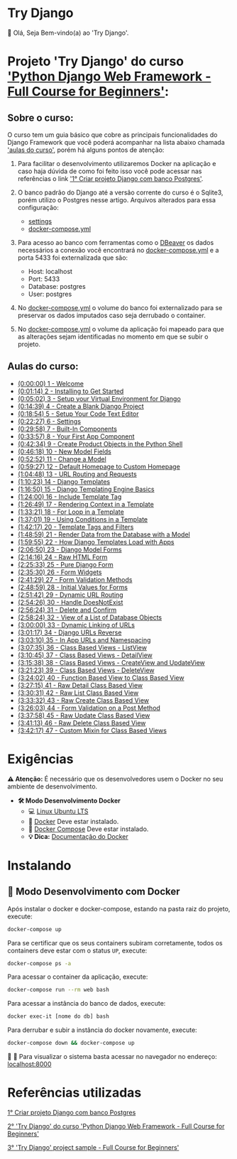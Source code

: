 # Try Django

👋 Olá, Seja Bem-vindo(a) ao 'Try Django'.

# Projeto 'Try Django' do curso ['Python Django Web Framework - Full Course for Beginners'](https://www.youtube.com/watch?v=F5mRW0jo-U4):

## Sobre o curso:

O curso tem um guia básico que cobre as principais funcionalidades do Django Framework que você poderá acompanhar na lista abaixo chamada ['aulas do curso'](https://github.com/claudimf/try_django#aulas-do-curso), porém há alguns pontos de atenção:

1. Para facilitar o desenvolvimento utilizaremos Docker na aplicação e caso haja dúvida de como foi feito isso você pode acessar nas referências o link ['1° Criar projeto Django com banco Postgres'](https://github.com/claudimf/django-docker).

2. O banco padrão do Django até a versão corrente do curso é o Sqlite3, porém utilizo o Postgres nesse artigo. Arquivos alterados para essa configuração:
    * [settings](https://github.com/claudimf/try_django/blob/main/try_django/settings.py)
    * [docker-compose.yml](https://github.com/claudimf/try_django/blob/main/docker-compose.yml)

3. Para acesso ao banco com ferramentas como o [DBeaver](https://dbeaver.com/docs/wiki/Connect-to-Database/) os dados necessários a conexão você encontrará no [docker-compose.yml](https://github.com/claudimf/try_django/blob/main/docker-compose.yml) e a porta 5433 foi externalizada que são:
    * Host: localhost
    * Port: 5433
    * Database: postgres
    * User: postgres

4. No [docker-compose.yml](https://github.com/claudimf/try_django/blob/main/docker-compose.yml) o volume do banco foi externalizado para se preservar os dados imputados caso seja derrubado o container.

5. No [docker-compose.yml](https://github.com/claudimf/try_django/blob/main/docker-compose.yml) o volume da aplicação foi mapeado para que as alterações sejam identificadas no momento em que se subir o projeto.

## Aulas do curso:

- [(0:00:00​) 1 - Welcome ](https://www.youtube.com/watch?v=F5mRW0jo-U4&t=0s)
- [(0:01:14​) 2 - Installing to Get Started](https://www.youtube.com/watch?v=F5mRW0jo-U4&t=74s)
- [(0:05:02​) 3 - Setup your Virtual Environment for Django](https://www.youtube.com/watch?v=F5mRW0jo-U4&t=302s)
- [(0:14:39​) 4 - Create a Blank Django Project](https://www.youtube.com/watch?v=F5mRW0jo-U4&t=879s)
- [(0:18:54​) 5 - Setup Your Code Text Editor](https://www.youtube.com/watch?v=F5mRW0jo-U4&t=1134s)
- [(0:22:27​) 6 - Settings](https://www.youtube.com/watch?v=F5mRW0jo-U4&t=1347s)
- [(0:29:58​) 7 - Built-In Components](https://www.youtube.com/watch?v=F5mRW0jo-U4&t=1798s)
- [(0:33:57​) 8 - Your First App Component](https://www.youtube.com/watch?v=F5mRW0jo-U4&t=2037s)
- [(0:42:34​) 9 - Create Product Objects in the Python Shell](https://www.youtube.com/watch?v=F5mRW0jo-U4&t=2554s)
- [(0:46:18​) 10 - New Model Fields](https://www.youtube.com/watch?v=F5mRW0jo-U4&t=2778s)
- [(0:52:52​) 11 - Change a Model](https://www.youtube.com/watch?v=F5mRW0jo-U4&t=3172s)
- [(0:59:27​) 12 - Default Homepage to Custom Homepage](https://www.youtube.com/watch?v=F5mRW0jo-U4&t=3567s)
- [(1:04:48​) 13 - URL Routing and Requests](https://www.youtube.com/watch?v=F5mRW0jo-U4&t=3888s)
- [(1:10:23​) 14 - Django Templates](https://www.youtube.com/watch?v=F5mRW0jo-U4&t=4223s)
- [(1:16:50​) 15 - Django Templating Engine Basics](https://www.youtube.com/watch?v=F5mRW0jo-U4&t=4610s)
- [(1:24:00​) 16 - Include Template Tag](https://www.youtube.com/watch?v=F5mRW0jo-U4&t=5040s)
- [(1:26:49​) 17 - Rendering Context in a Template](https://www.youtube.com/watch?v=F5mRW0jo-U4&t=5209s)
- [(1:33:21​) 18 - For Loop in a Template](https://www.youtube.com/watch?v=F5mRW0jo-U4&t=5601s)
- [(1:37:01​) 19 - Using Conditions in a Template](https://www.youtube.com/watch?v=F5mRW0jo-U4&t=5821s)
- [(1:42:17​) 20 - Template Tags and Filters](https://www.youtube.com/watch?v=F5mRW0jo-U4&t=6137s)
- [(1:48:59​) 21 - Render Data from the Database with a Model](https://www.youtube.com/watch?v=F5mRW0jo-U4&t=6539s)
- [(1:59:55​) 22 - How Django Templates Load with Apps](https://www.youtube.com/watch?v=F5mRW0jo-U4&t=7195s)
- [(2:06:50​) 23 - Django Model Forms](https://www.youtube.com/watch?v=F5mRW0jo-U4&t=7610s)
- [(2:14:16​) 24 - Raw HTML Form](https://www.youtube.com/watch?v=F5mRW0jo-U4&t=8056s)
- [(2:25:33​) 25 - Pure Django Form](https://www.youtube.com/watch?v=F5mRW0jo-U4&t=8733s)
- [(2:35:30​) 26 - Form Widgets](https://www.youtube.com/watch?v=F5mRW0jo-U4&t=9330s)
- [(2:41:29​) 27 - Form Validation Methods](https://www.youtube.com/watch?v=F5mRW0jo-U4&t=9689s)
- [(2:48:59​) 28 - Initial Values for Forms](https://www.youtube.com/watch?v=F5mRW0jo-U4&t=10139shttps://www.youtube.com/watch?v=F5mRW0jo-U4&t=10139s)
- [(2:51:42​) 29 - Dynamic URL Routing](https://www.youtube.com/watch?v=F5mRW0jo-U4&t=10302s)
- [(2:54:26​) 30 - Handle DoesNotExist](https://www.youtube.com/watch?v=F5mRW0jo-U4&t=10466s)
- [(2:56:24​) 31 - Delete and Confirm](https://www.youtube.com/watch?v=F5mRW0jo-U4&t=10584s)
- [(2:58:24​) 32 - View of a List of Database Objects](https://www.youtube.com/watch?v=F5mRW0jo-U4&t=10704s)
- [(3:00:00​) 33 - Dynamic Linking of URLs](https://www.youtube.com/watch?v=F5mRW0jo-U4&t=10800s)
- [(3:01:17​) 34 - Django URLs Reverse](https://www.youtube.com/watch?v=F5mRW0jo-U4&t=10877s)
- [(3:03:10​) 35 - In App URLs and Namespacing](https://www.youtube.com/watch?v=F5mRW0jo-U4&t=10990s)
- [(3:07:35​) 36 - Class Based Views - ListView](https://www.youtube.com/watch?v=F5mRW0jo-U4&t=11255s)
- [(3:10:45​) 37 - Class Based Views - DetailView](https://www.youtube.com/watch?v=F5mRW0jo-U4&t=11445s)
- [(3:15:38​) 38 - Class Based Views - CreateView and UpdateView](https://www.youtube.com/watch?v=F5mRW0jo-U4&t=11738s)
- [(3:21:23​) 39 - Class Based Views - DeleteView](https://www.youtube.com/watch?v=F5mRW0jo-U4&t=12083s)
- [(3:24:02​) 40 - Function Based View to Class Based View](https://www.youtube.com/watch?v=F5mRW0jo-U4&t=12242s)
- [(3:27:15​) 41 - Raw Detail Class Based View](https://www.youtube.com/watch?v=F5mRW0jo-U4&t=12435s)
- [(3:30:31​) 42 - Raw List Class Based View](https://www.youtube.com/watch?v=F5mRW0jo-U4&t=12631s)
- [(3:33:32​) 43 - Raw Create Class Based View](https://www.youtube.com/watch?v=F5mRW0jo-U4&t=12812s)
- [(3:26:03​) 44 - Form Validation on a Post Method](https://www.youtube.com/watch?v=F5mRW0jo-U4&t=12363s)
- [(3:37:58​) 45 - Raw Update Class Based View](https://www.youtube.com/watch?v=F5mRW0jo-U4&t=13078s)
- [(3:41:13​) 46 - Raw Delete Class Based View](https://www.youtube.com/watch?v=F5mRW0jo-U4&t=13273s)
- [(3:42:17​) 47 - Custom Mixin for Class Based Views](https://www.youtube.com/watch?v=F5mRW0jo-U4&t=13337s)

# Exigências

**:warning: Atenção:** É necessário que os desenvolvedores usem o Docker no seu ambiente de desenvolvimento.

- **🛠 Modo Desenvolvimento Docker**
    - :computer: [Linux Ubuntu LTS](https://ubuntu.com/download/desktop)
    - 🐳 [Docker](https://docs.docker.com/engine/installation/) Deve estar instalado.
    - 🐳 [Docker Compose](https://docs.docker.com/compose/) Deve estar instalado.
    - **💡 Dica:** [Documentação do Docker](https://docs.docker.com/)

# Instalando

## 🐳 Modo Desenvolvimento com Docker

Após instalar o docker e docker-compose, estando na pasta raiz do projeto, execute:

```sh
docker-compose up
```

Para se certificar que os seus containers subiram corretamente, todos os containers deve estar com o status `UP`, execute:

```sh
docker-compose ps -a
```

Para acessar o container da aplicação, execute:

```sh
docker-compose run --rm web bash
```

Para acessar a instância do banco de dados, execute:

```sh
docker exec-it [nome do db] bash
```

Para derrubar e subir a instância do docker novamente, execute:

```sh
docker-compose down && docker-compose up
```

🚀 :clap: Para visualizar o sistema basta acessar no navegador no endereço: [localhost:8000](localhost:8000)

# Referências utilizadas

[1° Criar projeto Django com banco Postgres](https://github.com/claudimf/django-docker)

[2° 'Try Django' do curso 'Python Django Web Framework - Full Course for Beginners'](https://www.youtube.com/watch?v=F5mRW0jo-U4)

[3° 'Try Django' project sample - Full Course for Beginners'](https://github.com/codingforentrepreneurs/Try-Django)

